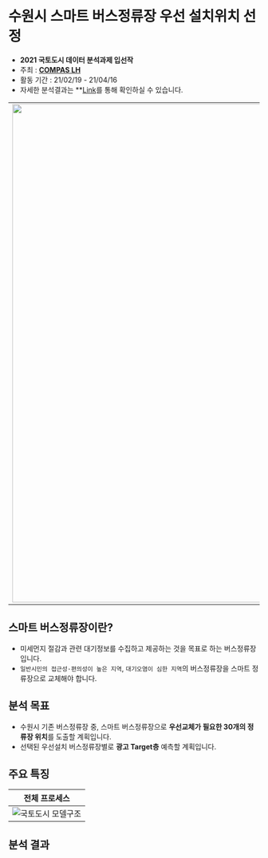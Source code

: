 # 수원시 스마트 버스정류장 우선 설치위치 선정  

* **2021 국토도시 데이터 분석과제 입선작**  
* 주최 : **[COMPAS LH](https://compas.lh.or.kr/)**
* 활동 기간 : 21/02/19 - 21/04/16  
* 자세한 분석결과는 **[Link](https://github.com/hrlee113/Suwon-Smart-Bus-Station/blob/main/Results/%EB%B0%9C%ED%91%9C%EC%9E%90%EB%A3%8C_%EC%B2%AD%EC%B6%9C%EC%96%B4%EB%9E%8C.pdf)를 통해 확인하실 수 있습니다.

<table>
  <tr>
    <td align="left"><img src="https://user-images.githubusercontent.com/54944069/114996339-b2376a00-9ed9-11eb-8026-fb8224884324.PNG" width="1000px" alt=""/></a></td>
  </tr>
</table>

## 스마트 버스정류장이란? ##
* 미세먼지 절감과 관련 대기정보를 수집하고 제공하는 것을 목표로 하는 버스정류장입니다.
* `일반시민의 접근성·편의성이 높은 지역`, `대기오염이 심한 지역`의 버스정류장을 스마트 정류장으로 교체해야 합니다.

## 분석 목표 ##
* 수원시 기존 버스정류장 중, 스마트 버스정류장으로 **우선교체가 필요한 30개의 정류장 위치**를 도출할 계획입니다.
* 선택된 우선설치 버스정류장별로 **광고 Target층** 예측할 계획입니다.

## 주요 특징 ## 


|전체 프로세스
| :-: |
|![국토도시 모델구조](https://user-images.githubusercontent.com/54944069/115835638-72c8ca80-a451-11eb-898a-c18b27a90011.PNG)|


## 분석 결과 ##

